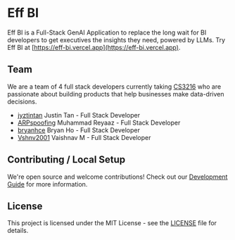 # Eff BI

Eff BI is a Full-Stack GenAI Application to replace the long wait for BI developers to get executives the insights they need, powered by LLMs.
Try Eff BI at [https://eff-bi.vercel.app](https://eff-bi.vercel.app).

## Team

We are a team of 4 full stack developers currently taking [CS3216](https://cs3216.com) who are passionate about building products that help businesses make data-driven decisions.

- [jyztintan](https://github.com/jyztintan) Justin Tan - Full Stack Developer
- [ARPspoofing](https://github.com/ARPspoofing) Muhammad Reyaaz - Full Stack Developer 
- [bryanhce](https://github.com/bryanhce) Bryan Ho - Full Stack Developer
- [Vshnv2001](https://github.com/Vshnv2001) Vaishnav M - Full Stack Developer

## Contributing / Local Setup

We're open source and welcome contributions! Check out our [Development Guide](https://eff-bi-docs.vercel.app/docs/developer/contribute) for more information.


## License

This project is licensed under the MIT License - see the [LICENSE](LICENSE) file for details.
